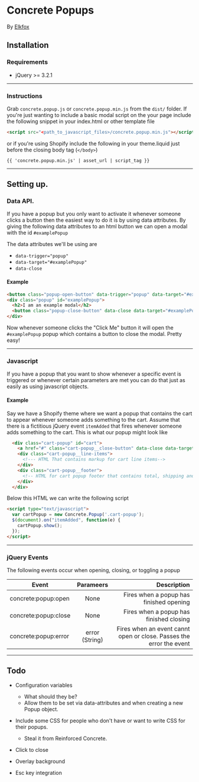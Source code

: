 # Concrete Popups
By [Elkfox](https://www.elkfox.com)

## Installation
### Requirements

  * jQuery >= 3.2.1
---

### Instructions
Grab `concrete.popup.js` or `concrete.popup.min.js` from the `dist/` folder. If you're just wanting 
to include a basic modal script on the your page include the following snippet in your index.html or 
other template file
```html
<script src="<path_to_javascript_files>/concrete.popup.min.js"></script>
```
or if you're using Shopify include the following in your theme.liquid just before the closing body 
tag (`</body>`)
```liquid
{{ 'concrete.popup.min.js' | asset_url | script_tag }}
```
 ----

## Setting up.

### Data API.
  If you have a popup but you only want to activate it whenever someone clicks a button then the 
  easiest way to do it is by using data attributes. By giving the following data attributes to an 
  html button we can open a modal with the id `#examplePopup` 
  
  The data attributes we'll be using are
  * `data-trigger="popup"`
  * `data-target="#examplePopup"`
  * `data-close`

  #### Example
  ```html
  <button class="popup-open-button" data-trigger="popup" data-target="#examplePopup">Click Me</button>
  <div class="popup" id="examplePopup">
    <h2>I am an example modal</h2>
    <button class="popup-close-button" data-close data-target="#examplePopup">Close Popup</button>
  </div>
  ```
  Now whenever someone clicks the "Click Me" button it will open the `#examplePopup` popup which 
  contains a button to close the modal. Pretty easy!

---

### Javascript
  If you have a popup that you want to show whenever a specific event is triggered or whenever 
  certain parameters are met you can do that just as easily as using javascript objects.

  #### Example
  Say we have a Shopify theme where we want a popup that contains the cart to appear whenever 
  someone adds something to the cart. Assume that there is a fictitious jQuery event `itemAdded` 
  that fires whenever someone adds something to the cart. This is what our popup might look like

  ```html
    <div class="cart-popup" id="cart">
      <a href="#" class="cart-popup__close-button" data-close data-target=".cart-popup">Close Cart</a>
      <div class="cart-popup__line-items">
        <!--- HTML That contains markup for cart line items-->
      </div>
      <div class="cart-popup__footer">
        <!-- HTML for cart popup footer that contains total, shipping and tax -->
      </div>
    </div>
  ```
  Below this HTML we can write the following script
  ```html
  <script type="text/javascript">
    var cartPopup = new Concrete.Popup('.cart-popup');
    $(document).on("itemAdded", function(e) {
      cartPopup.show();
    });
  </script>
  ```

---

### jQuery Events
  The following events occur when opening, closing, or toggling a popup

| Event        | Parameers          | Description  |
| ------------- |:-------------:| -----:|
| concrete:popup:open     | None | Fires when a popup has finished opening |
| concrete:popup:close    | None     |   Fires when a popup has finished closing |
| concrete:popup:error | error (String)      | Fires when an event cannt open or close. Passes the error the event |

---

## Todo

* Configuration variables
  * What should they be?
  * Allow them to be set via data-attributes and when creating a new Popup object.

* Include some CSS for people who don't have or want to write CSS for their popups.
  * Steal it from Reinforced Concrete.

* Click to close

* Overlay background

* Esc key integration